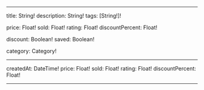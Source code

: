 
  ------------------------

  title: String!
  description: String!
  tags: [String!]!

  price: Float!
  sold: Float!
  rating: Float!
  discountPercent: Float!

  discount: Boolean!
  saved: Boolean!

  category: Category!

  ------------------------

  createdAt: DateTime!
  price: Float!
  sold: Float!
  rating: Float!
  discountPercent: Float!

  -------------------------